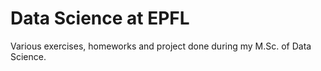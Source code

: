 # Data Science at EPFL

Various exercises, homeworks and project done during my M.Sc. of Data Science.
